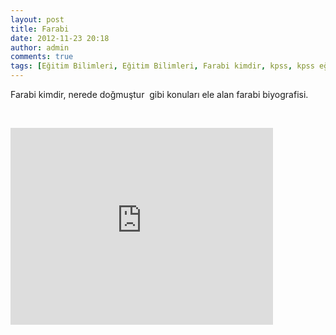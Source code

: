 ```yaml
---
layout: post
title: Farabi
date: 2012-11-23 20:18
author: admin
comments: true
tags: [Eğitim Bilimleri, Eğitim Bilimleri, Farabi kimdir, kpss, kpss eğitim bilimleri, Multimedya]
---
```

Farabi kimdir, nerede doğmuştur  gibi konuları ele alan farabi biyografisi.

&nbsp;

<iframe src="http://www.youtube.com/embed/kYQoNwCsKfU" frameborder="0" width="420" height="315"></iframe>
